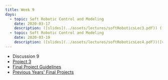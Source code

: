 ```yaml
---
title: Week 9
days:
  - topic: Soft Robotic Control and Modeling 
    date: 2020-03-17
    description: ([slides](../assets/lectures/softRoboticsLec3.pdf)) ([video](https://youtu.be/bZOhUjLOmng)) ([Scribe Notes](../assets/scribes/eecs106b_lecture17.pdf))
  - topic: Soft Robotic Control and Modeling 
    date: 2020-03-19
    description: ([slides](../assets/lectures/softRoboticsLec4.pdf))([video](https://youtu.be/bBRFYMQ23-4))
---
```


- Discussion 9
- [Project 3](../assets/projects/EECS_106b_Project3_REMOTE.pdf)
- [Final Project Guidelines](../assets/proj/ProjectGuidelines.pdf)
- [Previous Years' Final Projects](../assets/proj/prevProjects.zip)
